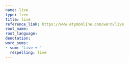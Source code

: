 ```yaml
---
name: live
type: free
title: live
reference_link: https://www.etymonline.com/word/live
root_name: 
root_language: 
denotation: 
word_sums:
- sum: 'Live + '
  respelling: live
---
```

